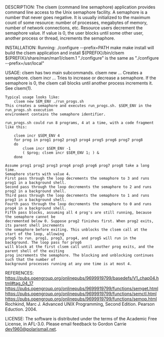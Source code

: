 DESCRIPTION:
    The clsem (command line semaphore) application provides command line access to the Unix semaphore
    facility. A semaphore is a number that never goes negative. It is usually initialized to the 
    maximum count of some resource: number of processes, megabytes of memory, number of network
    connections, etc. Resource users decrement the semaphore value. If value is 0, the user blocks
    until some other user, another process or thread, increments the semaphore.

INSTALLATION:
    Running:
        ./configure --prefix=PATH
        make
        make install
    will build the clsem application and install
        ${PREFIX}/bin/clsem
        ${PREFIX}/share/man/man1/clsem.1
    "./configure" is the same as "./configure --prefix=/usr/local"

USAGE:
    clsem has two main subcommands.
        clsem new ... 
            Creates a semaphore.
        clsem incr ... 
            Tries to increase or decrease a semaphore. If the semaphore is 0, the clsem call blocks
            until another process increments it. 
    See clsem(1).

    Typical usage looks like:
        clsem new SEM_ENV ./run_progs.sh
    This creates a semaphore and executes run_progs.sh. $SEM_ENV in the run_progs.sh execution
    environment contains the semaphore identifier.

    run_progs.sh could run 8 programs, 4 at a time, with a code fragment like this:

        clsem incr $SEM_ENV 4
        for prog in prog1 prog2 prog3 prog4 prog5 prog6 prog7 prog8
        do
            clsem incr $SEM_ENV -1
            ( $prog; clsem incr $SEM_ENV 1; ) & 
        done

    Assume prog1 prog2 prog3 prog4 prog5 prog6 prog7 prog8 take a long time.
    Semaphore starts with value 4.
    First pass through the loop decrements the semaphore to 3 and runs prog1 in a background shell.
    Second pass through the loop decrements the semaphore to 2 and runs prog2 in a background shell.
    Third pass through the loop decrements the semaphore to 1 and runs prog3 in a background shell.
    Fourth pass through the loop decrements the semaphore to 0 and runs prog4 in a background shell.
    Fifth pass blocks, assuming all 4 prog's are still running, because the semaphore cannot be
    decremented below 0. Suppose prog2 finishes first. When prog2 exits, its parent shell increments
    the semaphore before exiting. This unblocks the clsem call at the start of the loop, allowing
    prog5 to run. prog1, prog3, prog4, and prog5 will run in the background. The loop pass for prog6
    will block at the first clsem call until another prog exits, and the parent shell of the exiting
    prog increments the semaphore. The blocking and unblocking continues such that the number of
    background processes running at any one time is at most 4.

REFERENCES:
    https://pubs.opengroup.org/onlinepubs/9699919799/basedefs/V1_chap04.html#tag_04_17
    https://pubs.opengroup.org/onlinepubs/9699919799/functions/semget.html
    https://pubs.opengroup.org/onlinepubs/9699919799/functions/semctl.html
    https://pubs.opengroup.org/onlinepubs/9699919799/functions/semop.html
    Rochkind, Marc J. Advanced UNIX Programming, Second Edition. Pearson Eduction. 2004.


LICENSE:
    The software is distributed under the terms of the Academic Free License, in AFL-3.0.
    Please email feedback to Gordon Carrie dev1960@polarismail.net.

